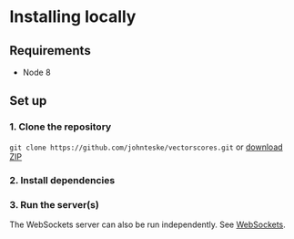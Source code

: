 # Installing locally

## Requirements
- Node 8

## Set up

### 1. Clone the repository

`git clone https://github.com/johnteske/vectorscores.git` or [download ZIP](https://github.com/johnteske/vectorscores/archive/gh-pages.zip)

### 2. Install dependencies

### 3. Run the server(s)

The WebSockets server can also be run independently. See [WebSockets](websockets.md).
